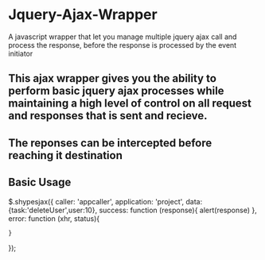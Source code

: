 # Jquery-Ajax-Wrapper
A javascript wrapper that let you manage multiple jquery ajax call and process the response, before the response is processed by the event initiator

## This ajax wrapper gives you the ability to perform basic jquery ajax processes while maintaining a high level of control on all request and responses that is sent and recieve.

## The reponses can be intercepted before reaching it destination

## Basic Usage

  $.shypesjax({
    caller: 'appcaller',
    application: 'project',
    data:{task:'deleteUser',user:10},
    success: function (response){
    		alert(response)
    },
    error: function (xhr, status){
    	
    }
  });
